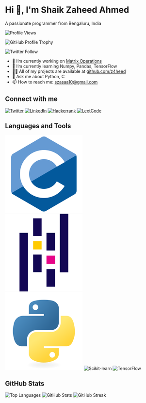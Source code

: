 # Hi 👋, I'm Shaik Zaheed Ahmed
A passionate programmer from Bengaluru, India

![Profile Views](https://komarev.com/ghpvc/?username=z4heed&label=Profile%20views&color=0e75b6&style=flat)

![GitHub Profile Trophy](https://github-profile-trophy.vercel.app/?username=z4heed)

![Twitter Follow](https://img.shields.io/twitter/follow/i_zap4ever?logo=twitter&style=for-the-badge)

- 🔭 I’m currently working on [Matrix Operations](https://github.com/z4heed/matrixOP.git)
- 🌱 I’m currently learning Numpy, Pandas, TensorFlow
- 👨‍💻 All of my projects are available at [github.com/z4heed](https://github.com/z4heed)
- 💬 Ask me about Python, C
- 📫 How to reach me: [szasaa10@gmail.com](mailto:szasaa10@gmail.com)

## Connect with me
[![Twitter](https://raw.githubusercontent.com/rahuldkjain/github-profile-readme-generator/master/src/images/icons/Social/twitter.svg)](https://twitter.com/i_zap4ever)
[![LinkedIn](https://raw.githubusercontent.com/rahuldkjain/github-profile-readme-generator/master/src/images/icons/Social/linked-in-alt.svg)](https://linkedin.com/in/z4heed)
[![Hackerrank](https://raw.githubusercontent.com/rahuldkjain/github-profile-readme-generator/master/src/images/icons/Social/hackerrank.svg)](https://www.hackerrank.com/@szasaa10)
[![LeetCode](https://raw.githubusercontent.com/rahuldkjain/github-profile-readme-generator/master/src/images/icons/Social/leet-code.svg)](https://www.leetcode.com/z4heed)

## Languages and Tools
![C](https://raw.githubusercontent.com/devicons/devicon/master/icons/c/c-original.svg)
![Pandas](https://raw.githubusercontent.com/devicons/devicon/2ae2a900d2f041da66e950e4d48052658d850630/icons/pandas/pandas-original.svg)
![Python](https://raw.githubusercontent.com/devicons/devicon/master/icons/python/python-original.svg)
![Scikit-learn](https://upload.wikimedia.org/wikipedia/commons/0/05/Scikit_learn_logo_small.svg)
![TensorFlow](https://www.vectorlogo.zone/logos/tensorflow/tensorflow-icon.svg)

## GitHub Stats
![Top Languages](https://github-readme-stats.vercel.app/api/top-langs/?username=z4heed&layout=compact)
![GitHub Stats](https://github-readme-stats.vercel.app/api/?username=z4heed&show_icons=true)
![GitHub Streak](https://github-readme-streak-stats.herokuapp.com/?user=z4heed)
